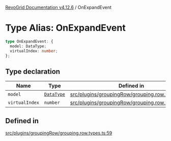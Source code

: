 [RevoGrid Documentation v4.12.6](README.md) / OnExpandEvent

# Type Alias: OnExpandEvent

```ts
type OnExpandEvent: {
  model: DataType;
  virtualIndex: number;
};
```

## Type declaration

| Name | Type | Defined in |
| ------ | ------ | ------ |
| `model` | [`DataType`](TypeAlias.DataType.md) | [src/plugins/groupingRow/grouping.row.types.ts:60](https://github.com/revolist/revogrid/blob/293c9e1b6198b802a0690dc2e0b9faebd722e77f/src/plugins/groupingRow/grouping.row.types.ts#L60) |
| `virtualIndex` | `number` | [src/plugins/groupingRow/grouping.row.types.ts:61](https://github.com/revolist/revogrid/blob/293c9e1b6198b802a0690dc2e0b9faebd722e77f/src/plugins/groupingRow/grouping.row.types.ts#L61) |

## Defined in

[src/plugins/groupingRow/grouping.row.types.ts:59](https://github.com/revolist/revogrid/blob/293c9e1b6198b802a0690dc2e0b9faebd722e77f/src/plugins/groupingRow/grouping.row.types.ts#L59)
